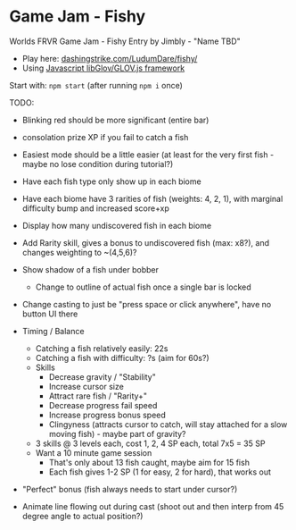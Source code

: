 Game Jam - Fishy
============================

Worlds FRVR Game Jam - Fishy Entry by Jimbly - "Name TBD"

* Play here: [dashingstrike.com/LudumDare/fishy/](http://www.dashingstrike.com/LudumDare/fishy/)
* Using [Javascript libGlov/GLOV.js framework](https://github.com/Jimbly/glovjs)

Start with: `npm start` (after running `npm i` once)

TODO:
* Blinking red should be more significant (entire bar)
* consolation prize XP if you fail to catch a fish
* Easiest mode should be a little easier (at least for the very first fish - maybe no lose condition during tutorial?)
* Have each fish type only show up in each biome
* Have each biome have 3 rarities of fish (weights: 4, 2, 1), with marginal difficulty bump and increased score+xp
* Display how many undiscovered fish in each biome
* Add Rarity skill, gives a bonus to undiscovered fish (max: x8?), and changes weighting to ~(4,5,6)?
* Show shadow of a fish under bobber
  * Change to outline of actual fish once a single bar is locked
* Change casting to just be "press space or click anywhere", have no button UI there
* Timing / Balance
  * Catching a fish relatively easily: 22s
  * Catching a fish with difficulty: ?s (aim for 60s?)
  * Skills
    * Decrease gravity / "Stability"
    * Increase cursor size
    * Attract rare fish / "Rarity+"
    * Decrease progress fail speed
    * Increase progress bonus speed
    * Clingyness (attracts cursor to catch, will stay attached for a slow moving fish) - maybe part of gravity?
  * 3 skills @ 3 levels each, cost 1, 2, 4 SP each, total 7x5 = 35 SP
  * Want a 10 minute game session
    * That's only about 13 fish caught, maybe aim for 15 fish
    * Each fish gives 1-2 SP (1 for easy, 2 for hard), that works out

* "Perfect" bonus (fish always needs to start under cursor?)
* Animate line flowing out during cast (shoot out and then interp from 45 degree angle to actual position?)
